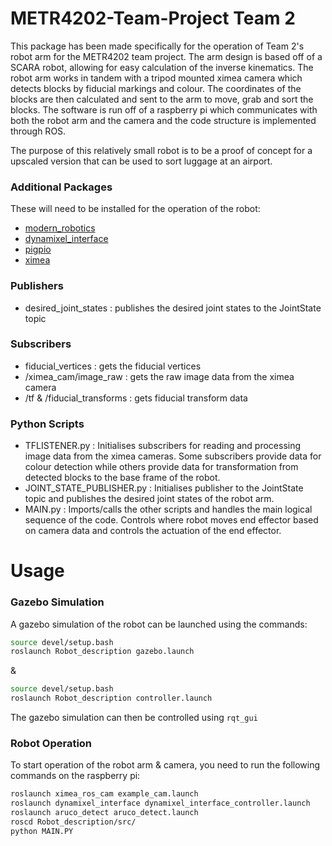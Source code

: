 # METR4202-Team-Project Team 2
This package has been made specifically for the operation of Team 2's robot arm for the METR4202 team project. The arm design is based off of a SCARA robot, 
allowing for easy calculation of the inverse kinematics. The robot arm works in tandem with a tripod mounted ximea camera which detects blocks by fiducial markings and colour. 
The coordinates of the blocks are then calculated and sent to the arm to move, grab and sort the blocks. The software is run off of a raspberry pi which communicates with both 
the robot arm and the camera and the code structure is implemented through ROS.

The purpose of this relatively small robot is to be a proof of concept for a upscaled version that can be used to sort luggage at an airport.

### Additional Packages
These will need to be installed for the operation of the robot:

* [modern_robotics](https://github.com/NxRLab/ModernRobotics)
* [dynamixel_interface](https://github.com/csiro-robotics/dynamixel_interface#readme)
* [pigpio](https://abyz.me.uk/rpi/pigpio/download.html)
* [ximea](https://github.com/uqmvale6/metr4202_ximea_tutorial)

### Publishers
* desired_joint_states : publishes the desired joint states to the JointState topic

### Subscribers 
* fiducial_vertices : gets the fiducial vertices
* /ximea_cam/image_raw : gets the raw image data from the ximea camera
* /tf & /fiducial_transforms : gets fiducial transform data

### Python Scripts
* TFLISTENER.py : Initialises subscribers for reading and processing image data from the ximea cameras. Some subscribers provide data for colour detection while others provide data for transformation from detected blocks to the base frame of the robot.
* JOINT_STATE_PUBLISHER.py : Initialises publisher to the JointState topic and publishes the desired joint states of the robot arm.
* MAIN.py : Imports/calls the other scripts and handles the main logical sequence of the code. Controls where robot moves end effector based on camera data and controls the actuation of the end effector.

# Usage

### Gazebo Simulation
A gazebo simulation of the robot can be launched using the commands:

```bash
source devel/setup.bash
roslaunch Robot_description gazebo.launch
```
&
```bash
source devel/setup.bash
roslaunch Robot_description controller.launch
```

The gazebo simulation can then be controlled using ```rqt_gui```

### Robot Operation
To start operation of the robot arm & camera, you need to run the following commands on the raspberry pi:
```bash
roslaunch ximea_ros_cam example_cam.launch
roslaunch dynamixel_interface dynamixel_interface_controller.launch
roslaunch aruco_detect aruco_detect.launch
roscd Robot_description/src/
python MAIN.PY
```
